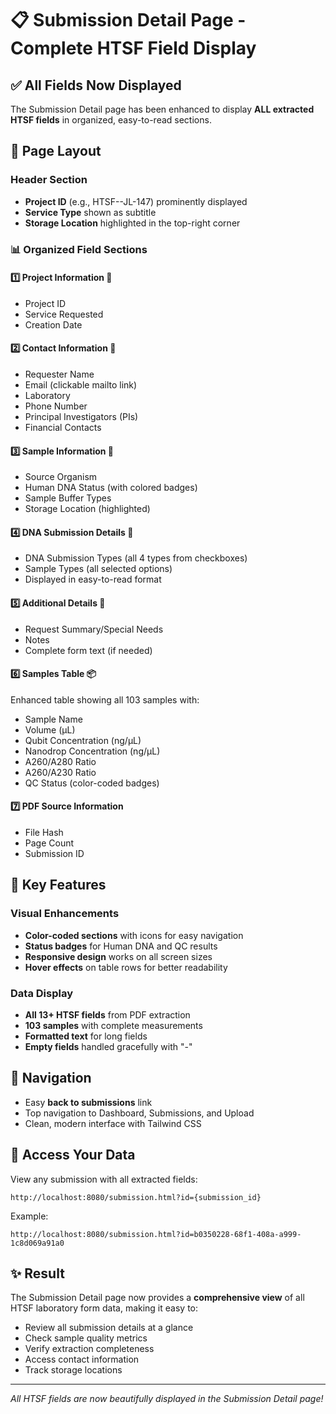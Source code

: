 # 📋 Submission Detail Page - Complete HTSF Field Display

## ✅ All Fields Now Displayed

The Submission Detail page has been enhanced to display **ALL extracted HTSF fields** in organized, easy-to-read sections.

## 🎨 Page Layout

### Header Section
- **Project ID** (e.g., HTSF--JL-147) prominently displayed
- **Service Type** shown as subtitle
- **Storage Location** highlighted in the top-right corner

### 📊 Organized Field Sections

#### 1️⃣ **Project Information** 🔬
- Project ID
- Service Requested
- Creation Date

#### 2️⃣ **Contact Information** 👤
- Requester Name
- Email (clickable mailto link)
- Laboratory
- Phone Number
- Principal Investigators (PIs)
- Financial Contacts

#### 3️⃣ **Sample Information** 🧬
- Source Organism
- Human DNA Status (with colored badges)
- Sample Buffer Types
- Storage Location (highlighted)

#### 4️⃣ **DNA Submission Details** 💉
- DNA Submission Types (all 4 types from checkboxes)
- Sample Types (all selected options)
- Displayed in easy-to-read format

#### 5️⃣ **Additional Details** 📝
- Request Summary/Special Needs
- Notes
- Complete form text (if needed)

#### 6️⃣ **Samples Table** 📦
Enhanced table showing all 103 samples with:
- Sample Name
- Volume (μL)
- Qubit Concentration (ng/μL)
- Nanodrop Concentration (ng/μL)
- A260/A280 Ratio
- A260/A230 Ratio
- QC Status (color-coded badges)

#### 7️⃣ **PDF Source Information**
- File Hash
- Page Count
- Submission ID

## 🎯 Key Features

### Visual Enhancements
- **Color-coded sections** with icons for easy navigation
- **Status badges** for Human DNA and QC results
- **Responsive design** works on all screen sizes
- **Hover effects** on table rows for better readability

### Data Display
- **All 13+ HTSF fields** from PDF extraction
- **103 samples** with complete measurements
- **Formatted text** for long fields
- **Empty fields** handled gracefully with "-"

## 📱 Navigation
- Easy **back to submissions** link
- Top navigation to Dashboard, Submissions, and Upload
- Clean, modern interface with Tailwind CSS

## 🔗 Access Your Data

View any submission with all extracted fields:
```
http://localhost:8080/submission.html?id={submission_id}
```

Example:
```
http://localhost:8080/submission.html?id=b0350228-68f1-408a-a999-1c8d069a91a0
```

## ✨ Result

The Submission Detail page now provides a **comprehensive view** of all HTSF laboratory form data, making it easy to:
- Review all submission details at a glance
- Check sample quality metrics
- Verify extraction completeness
- Access contact information
- Track storage locations

---
*All HTSF fields are now beautifully displayed in the Submission Detail page!*
